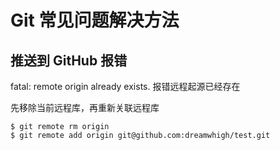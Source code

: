 # Git 常见问题解决方法

## 推送到 GitHub 报错

fatal: remote origin already exists. 报错远程起源已经存在

先移除当前远程库，再重新关联远程库

```
$ git remote rm origin
$ git remote add origin git@github.com:dreamwhigh/test.git
```

